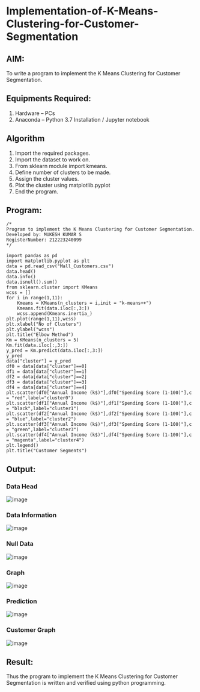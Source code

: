 # Implementation-of-K-Means-Clustering-for-Customer-Segmentation

## AIM:
To write a program to implement the K Means Clustering for Customer Segmentation.

## Equipments Required:
1. Hardware – PCs
2. Anaconda – Python 3.7 Installation / Jupyter notebook

## Algorithm
1. Import the required packages.
2. Import the dataset to work on.
3. From sklearn module import kmeans.
4. Define number of clusters to be made.
5. Assign the cluster values.
6. Plot the cluster using matplotlib.pyplot
7. End the program. 

## Program:
```
/*
Program to implement the K Means Clustering for Customer Segmentation.
Developed by: MUKESH KUMAR S
RegisterNumber: 212223240099
*/

import pandas as pd
import matplotlib.pyplot as plt
data = pd.read_csv("Mall_Customers.csv")
data.head()
data.info()
data.isnull().sum()
from sklearn.cluster import KMeans
wcss = []
for i in range(1,11):
    Kmeans = KMeans(n_clusters = i,init = "k-means++")
    Kmeans.fit(data.iloc[:,3:])
    wcss.append(Kmeans.inertia_)
plt.plot(range(1,11),wcss)
plt.xlabel("No of Clusters")
plt.ylabel("wcss")
plt.title("Elbow Method")
Km = KMeans(n_clusters = 5)
Km.fit(data.iloc[:,3:])
y_pred = Km.predict(data.iloc[:,3:])
y_pred
data["cluster"] = y_pred
df0 = data[data["cluster"]==0]
df1 = data[data["cluster"]==1]
df2 = data[data["cluster"]==2]
df3 = data[data["cluster"]==3]
df4 = data[data["cluster"]==4]
plt.scatter(df0["Annual Income (k$)"],df0["Spending Score (1-100)"],c = "red",label="cluster0")
plt.scatter(df1["Annual Income (k$)"],df1["Spending Score (1-100)"],c = "black",label="cluster1")
plt.scatter(df2["Annual Income (k$)"],df2["Spending Score (1-100)"],c = "blue",label="cluster2")
plt.scatter(df3["Annual Income (k$)"],df3["Spending Score (1-100)"],c = "green",label="cluster3")
plt.scatter(df4["Annual Income (k$)"],df4["Spending Score (1-100)"],c = "magenta",label="cluster4")
plt.legend()
plt.title("Customer Segments")
```

## Output:
### Data Head
![image](https://github.com/user-attachments/assets/d1c0dc4c-187b-4862-9b5d-0a11713c856e)

### Data Information
![image](https://github.com/user-attachments/assets/9a077f40-8228-4235-9fe8-8efb889e0b52)

### Null Data
![image](https://github.com/user-attachments/assets/d6ec025c-4f40-4a2a-b2e4-7f2566057187)

### Graph
![image](https://github.com/user-attachments/assets/b8f74766-157e-42dc-b581-7f5b5c4c02e3)

### Prediction
![image](https://github.com/user-attachments/assets/0cf2be48-b1a0-4d2b-a96c-6e8063c8a0e5)

### Customer Graph
![image](https://github.com/user-attachments/assets/53b5366c-837c-4c76-b186-9907d69dbd6f)

## Result:
Thus the program to implement the K Means Clustering for Customer Segmentation is written and verified using python programming.
